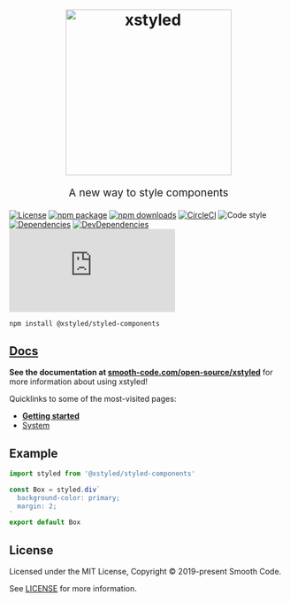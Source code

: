 <h1 align="center">
  <img src="https://raw.githubusercontent.com/smooth-code/xstyled/master/resources/xstyled-logo.jpg" alt="xstyled" title="xstyled" width="300">
</h1>
<p align="center" style="font-size: 1.2rem;">A new way to style components</p>

[![License](https://img.shields.io/npm/l/@xstyled/styled-components.svg)](https://github.com/smooth-code/xstyled/blob/master/LICENSE)
[![npm package](https://img.shields.io/npm/v/@xstyled/styled-components/latest.svg)](https://www.npmjs.com/package/@xstyled/styled-components)
[![npm downloads](https://img.shields.io/npm/dm/@xstyled/styled-components.svg)](https://www.npmjs.com/package/@xstyled/styled-components)
[![CircleCI](https://circleci.com/gh/smooth-code/xstyled.svg?style=svg)](https://circleci.com/gh/smooth-code/xstyled)
![Code style](https://img.shields.io/badge/code_style-prettier-ff69b4.svg)
[![Dependencies](https://img.shields.io/david/smooth-code/xstyled.svg?path=packages%2Fstyled-components)](https://david-dm.org/smooth-code/xstyled?path=packages/styled-components)
[![DevDependencies](https://img.shields.io/david/dev/smooth-code/xstyled.svg)](https://david-dm.org/smooth-code/xstyled?type=dev)
[![Small size](https://img.badgesize.io/https://unpkg.com/@xstyled/styled-components/dist/xstyled.min.js?compression=gzip)](https://unpkg.com/@xstyled/styled-components/dist/xstyled.min.js)

```bash
npm install @xstyled/styled-components
```

## [Docs](https://www.smooth-code.com/open-source/xstyled)

**See the documentation at [smooth-code.com/open-source/xstyled](https://www.smooth-code.com/open-source/xstyled)** for more information about using xstyled!

Quicklinks to some of the most-visited pages:

- [**Getting started**](https://www.smooth-code.com/open-source/xstyled/docs/getting-started/)
- [System](https://www.smooth-code.com/open-source/xstyled/docs/system/)

## Example

```js
import styled from '@xstyled/styled-components'

const Box = styled.div`
  background-color: primary;
  margin: 2;
`
export default Box
```

## License

Licensed under the MIT License, Copyright © 2019-present Smooth Code.

See [LICENSE](./LICENSE) for more information.
